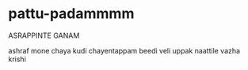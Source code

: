 # pattu-padammmm
ASRAPPINTE GANAM


ashraf mone chaya kudi 
chayentappam beedi veli
uppak naattile vazha krishi
